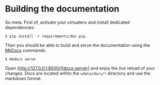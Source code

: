 # Building the documentation

So meta. First of, activate your virtualenv and install dedicated dependencies:

```shell
$ pip install -r requirements/doc.pip
```

Then you should be able to build and serve the documentation using the [MkDocs][mkdocs] commands:

```shell
$ mkdocs serve
```

Open [http://127.0.0.1:8000/][docs-server] and enjoy the live reload of your changes.
Docs are located within the `udata/docs/*` directory and use the markdown format.


[mkdocs]: http://www.mkdocs.org/
[docs-server]: http://127.0.0.1:8000/
